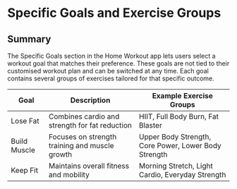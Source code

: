 # Specific Goals and Exercise Groups
## Summary
The Specific Goals section in the Home Workout app lets users select a workout goal that matches their preference. These goals are not tied to their customised workout plan and can be switched at any time. Each goal contains several groups of exercises tailored for that specific outcome.


| Goal | Description | Example Exercise Groups |
|--------------|---------------|-------------|
| Lose Fat | Combines cardio and strength for fat reduction | HIIT, Full Body Burn, Fat Blaster|
| Build Muscle	| Focuses on strength training and muscle growth | Upper Body Strength, Core Power, Lower Body Strength |
| Keep Fit | Maintains overall fitness and mobility | Morning Stretch, Light Cardio, Everyday Strength |


